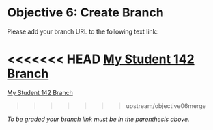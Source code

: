 # Objective 6: Create Branch

Please add your branch URL to the following text link:

<<<<<<< HEAD
[My Student 142 Branch](https://gitlab.cs.wallawalla.edu/maioan/student142/-/tree/objective06)
=======
[My Student 142 Branch]()
>>>>>>> upstream/objective06merge

*To be graded your branch link must be in the parenthesis above.*
